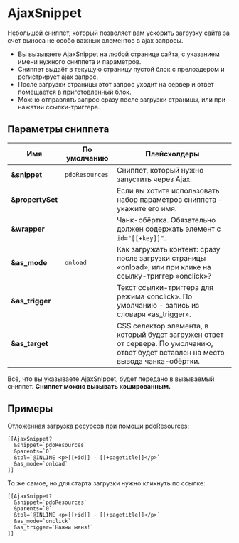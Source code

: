 # AjaxSnippet

Небольшой сниппет, который позволяет вам ускорить загрузку сайта за счет выноса не особо важных элементов в ajax запросы.

- Вы вызываете AjaxSnippet на любой странице сайта, с указанием имени нужного сниппета и параметров.
- Сниппет выдаёт в текущую страницу пустой блок с прелоадером и регистрирует ajax запрос.
- После загрузки страницы этот запрос уходит на сервер и ответ помещается в приготовленный блок.
- Можно отправлять запрос сразу после загрузки страницы, или при нажатии ссылки-триггера.

## Параметры сниппета

| Имя              | По умолчанию   | Плейсхолдеры                                                                                                                        |
| ---------------- | -------------- | ----------------------------------------------------------------------------------------------------------------------------------- |
| **&snippet**     | `pdoResources` | Сниппет, который нужно запустить через Ajax.                                                                                        |
| **&propertySet** |                | Если вы хотите использовать набор параметров сниппета - укажите его имя.                                                            |
| **&wrapper**     |                | Чанк-обёртка. Обязательно должен содержать элемент с `id="[[+key]]"`.                                                               |
| **&as_mode**     | `onload`       | Как загружать контент: сразу после загрузки страницы «onload», или при клике на ссылку-триггер «onclick»?                           |
| **&as_trigger**  |                | Текст ссылки-триггера для режима «onclick». По умолчанию - запись из словаря «as_trigger».                                          |
| **&as_target**   |                | CSS селектор элемента, в который будет загружен ответ от сервера. По умолчанию, ответ будет вставлен на место вывода чанка-обёртки. |

Всё, что вы указываете AjaxSnippet, будет передано в вызываемый сниппет. **Сниппет можно вызывать кэшированным.**

## Примеры

Отложенная загрузка ресурсов при помощи pdoResources:

```modx
[[AjaxSnippet?
  &snippet=`pdoResources`
  &parents=`0`
  &tpl=`@INLINE <p>[[+id]] - [[+pagetitle]]</p>`
  &as_mode=`onload`
]]
```

То же самое, но для старта загрузки нужно кликнуть по ссылке:

```modx
[[AjaxSnippet?
  &snippet=`pdoResources`
  &parents=`0`
  &tpl=`@INLINE <p>[[+id]] - [[+pagetitle]]</p>`
  &as_mode=`onclick`
  &as_trigger=`Нажми меня!`
]]
```

<!-- На [сайте документации](http://docs.modx.pro) через AjaxSnippet загружается история изменения страниц. -->
